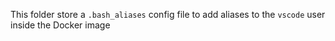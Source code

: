 This folder store a `.bash_aliases` config file to add aliases to the `vscode` user inside the Docker image
